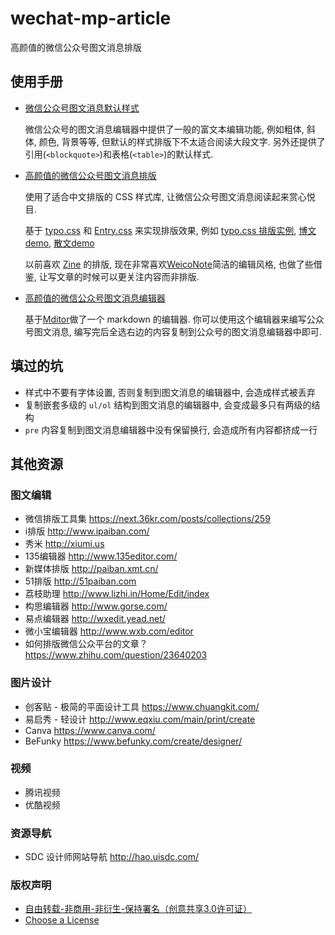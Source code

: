# wechat-mp-article
高颜值的微信公众号图文消息排版

## 使用手册
* [微信公众号图文消息默认样式](https://ufologist.github.io/wechat-mp-article/index.html)

  微信公众号的图文消息编辑器中提供了一般的富文本编辑功能, 例如粗体, 斜体, 颜色, 背景等等, 但默认的样式排版下不太适合阅读大段文字. 另外还提供了引用(`<blockquote>`)和表格(`<table>`)的默认样式.
* [高颜值的微信公众号图文消息排版](https://ufologist.github.io/wechat-mp-article/readability.html)

  使用了适合中文排版的 CSS 样式库, 让微信公众号图文消息阅读起来赏心悦目.

  基于 [typo.css](https://github.com/sofish/typo.css) 和 [Entry.css](https://github.com/zmmbreeze/Entry.css) 来实现排版效果, 例如 [typo.css 排版实例](http://typo.sofi.sh/#section2), [博文demo](http://zencode.in/Entry.css/demo.html), [散文demo](http://zencode.in/Entry.css/word.html)

  以前喜欢 [Zine](https://zine.la/) 的排版, 现在非常喜欢[WeicoNote](https://itunes.apple.com/us/app/weiconote-tu-wen-bian-ji-chuan/id1072357511?mt=8)简洁的编辑风格, 也做了些借鉴, 让写文章的时候可以更关注内容而非排版.

* [高颜值的微信公众号图文消息编辑器](https://ufologist.github.io/wechat-mp-article/editor.html)

  基于[Mditor](https://github.com/Houfeng/mditor)做了一个 markdown 的编辑器. 你可以使用这个编辑器来编写公众号图文消息, 编写完后全选右边的内容复制到公众号的图文消息编辑器中即可.

## 填过的坑
* 样式中不要有字体设置, 否则复制到图文消息的编辑器中, 会造成样式被丢弃
* 复制嵌套多级的 `ul/ol` 结构到图文消息的编辑器中, 会变成最多只有两级的结构
* `pre` 内容复制到图文消息编辑器中没有保留换行, 会造成所有内容都挤成一行

## 其他资源
### 图文编辑
* 微信排版工具集 https://next.36kr.com/posts/collections/259
* i排版 http://www.ipaiban.com/
* 秀米 http://xiumi.us
* 135编辑器 http://www.135editor.com/
* 新媒体排版 http://paiban.xmt.cn/
* 51排版 http://51paiban.com
* 荔枝助理 http://www.lizhi.in/Home/Edit/index
* 构思编辑器 http://www.gorse.com/
* 易点编辑器 http://wxedit.yead.net/
* 微小宝编辑器 http://www.wxb.com/editor
* 如何排版微信公众平台的文章？ https://www.zhihu.com/question/23640203

### 图片设计
* 创客贴 - 极简的平面设计工具 https://www.chuangkit.com/
* 易启秀 - 轻设计 http://www.eqxiu.com/main/print/create
* Canva https://www.canva.com/
* BeFunky https://www.befunky.com/create/designer/

### 视频
* 腾讯视频
* 优酷视频

### 资源导航
* SDC 设计师网站导航 http://hao.uisdc.com/

### 版权声明
* [自由转载-非商用-非衍生-保持署名（创意共享3.0许可证）](https://creativecommons.org/licenses/by-nc-nd/3.0/deed.zh)
* [Choose a License](https://creativecommons.org/choose/)
